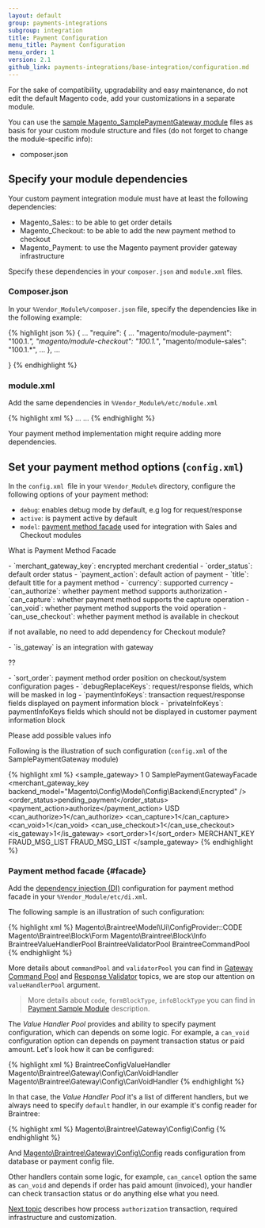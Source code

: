 ```yaml
---
layout: default
group: payments-integrations
subgroup: integration
title: Payment Configuration
menu_title: Payment Configuration
menu_order: 1
version: 2.1
github_link: payments-integrations/base-integration/configuration.md
---
```


For the sake of compatibility, upgradability and easy maintenance, do not edit the default Magento code, add your customizations in a separate module.

You can use the [sample Magento_SamplePaymentGateway module](https://github.com/magento/magento2-samples/tree/master/sample-module-payment-gateway) files as basis for your custom module structure and files (do not forget to change the module-specific info):

- composer.json

## Specify your module dependencies 

Your custom payment integration module must have at least the following dependencies:

- Magento_Sales:: to be able to get order details
- Magento_Checkout: to be able to add the new payment method to checkout
- Magento_Payment: to use the Magento payment provider gateway infrastructure


Specify these dependencies in your `composer.json` and `module.xml` files. 

### Composer.json

In your `%Vendor_Module%/composer.json` file, specify the dependencies like in the following example:

{% highlight json %}
{
    ...
    "require": {
        ...
        "magento/module-payment": "100.1.*",
        "magento/module-checkout": "100.1.*",
        "magento/module-sales": "100.1.*",
        ...
    },
    ...

}
{% endhighlight %}

### module.xml
Add the same dependencies in `%Vendor_Module%/etc/module.xml`

{% highlight xml %}
<config xmlns:xsi="http://www.w3.org/2001/XMLSchema-instance" xsi:noNamespaceSchemaLocation="urn:magento:framework:Module/etc/module.xsd">
    <module name="Vendor_Module" setup_version="2.0.0">
        <sequence>
            ...
            <module name="Magento_Sales"/>
            <module name="Magento_Payment"/>
            <module name="Magento_Checkout"/>
            ...
        </sequence>
    </module>
</config>
{% endhighlight %}

Your payment method implementation might require adding more dependencies.

## Set your payment method options (`config.xml`)

In the `config.xml `file in your `%Vendor_Module%` directory, configure the following options of your payment method:

- `debug`: enables debug mode by default, e.g log for request/response
- `active`: is payment active by default
- `model`: [payment method facade](#facade) used for integration with Sales and Checkout modules
<p class="q">What is Payment Method Facade</p>
- `merchant_gateway_key`: encrypted merchant credential
- `order_status`: default order status
- `payment_action`: default action of payment
- `title`: default title for a payment method
- `currency`: supported currency
- `can_authorize`: whether payment method supports authorization
- `can_capture`: whether payment method supports the capture operation
- `can_void`: whether payment method supports the void operation 
- `can_use_checkout`: whether payment method is available in checkout
<p class="q">if not available, no need to add dependency for Checkout module?</p>
- `is_gateway` is an integration with gateway
<p class="q">??</p>
- `sort_order`: payment method order position on checkout/system configuration pages
- `debugReplaceKeys`: request/response fields, which will be masked in log
- `paymentInfoKeys`: transaction request/response fields displayed on payment information block
- `privateInfoKeys`: paymentInfoKeys fields which should not be displayed in customer payment information block


<p class="q">Please add possible values info</p>

Following is the illustration of such configuration (`config.xml` of the SamplePaymentGateway module)

{% highlight xml %}
<config xmlns:xsi="http://www.w3.org/2001/XMLSchema-instance" xsi:noNamespaceSchemaLocation="urn:magento:module:Magento_Store:etc/config.xsd">
    <default>
        <payment>
            <sample_gateway>
                <debug>1</debug>
                <active>0</active>
                <model>SamplePaymentGatewayFacade</model>
                <merchant_gateway_key backend_model="Magento\Config\Model\Config\Backend\Encrypted" />
                <order_status>pending_payment</order_status>
                <payment_action>authorize</payment_action>
                <title>Payment method (SampleGateway)</title>
                <currency>USD</currency>
                <can_authorize>1</can_authorize>
                <can_capture>1</can_capture>
                <can_void>1</can_void>
                <can_use_checkout>1</can_use_checkout>
                <is_gateway>1</is_gateway>
                <sort_order>1</sort_order>
                <debugReplaceKeys>MERCHANT_KEY</debugReplaceKeys>
                <paymentInfoKeys>FRAUD_MSG_LIST</paymentInfoKeys>
                <privateInfoKeys>FRAUD_MSG_LIST</privateInfoKeys>
            </sample_gateway>
        </payment>
    </default>
</config>
{% endhighlight %}


### Payment method facade {#facade}

Add the [dependency injection (DI)]({{page.baseurl}}extension-dev-guide/depend-inj.html) configuration for payment method facade in your `%Vendor_Module/etc/di.xml`.

The following sample is an illustration of such configuration:

{% highlight xml %}
<virtualType name="BraintreeFacade" type="Magento\Payment\Model\Method\Adapter">
    <arguments>
        <argument name="code" xsi:type="const">Magento\Braintree\Model\Ui\ConfigProvider::CODE</argument>
        <argument name="formBlockType" xsi:type="string">Magento\Braintree\Block\Form</argument>
        <argument name="infoBlockType" xsi:type="string">Magento\Braintree\Block\Info</argument>
        <argument name="valueHandlerPool" xsi:type="object">BraintreeValueHandlerPool</argument>
        <argument name="validatorPool" xsi:type="object">BraintreeValidatorPool</argument>
        <argument name="commandPool" xsi:type="object">BraintreeCommandPool</argument>
    </arguments>
</virtualType>
{% endhighlight %}

More details about `commandPool` and `validatorPool` you can find in [Gateway Command Pool]({{site.gdeurl}}payments-integrations/payment-gateway/command-pool.html)
and [Response Validator]({{site.gdeurl}}payments-integrations/payment-gateway/response-validator.html) topics, we are stop
our attention on `valueHandlerPool` argument.

> More details about `code`, `formBlockType`, `infoBlockType` you can find in [Payment Sample Module](https://github.com/magento/magento2-samples/tree/master/sample-module-payment-gateway#dependency-injection-configuration) description.

The _Value Handler Pool_ provides and ability to specify payment configuration, which can depends on some logic.
For example, a `can_void` configuration option can depends on payment transaction status or paid amount. Let's look how
it can be configured:

{% highlight xml %}
<virtualType name="BraintreeValueHandlerPool" type="Magento\Payment\Gateway\Config\ValueHandlerPool">
    <arguments>
        <argument name="handlers" xsi:type="array">
            <item name="default" xsi:type="string">BraintreeConfigValueHandler</item>
            <item name="can_void" xsi:type="string">Magento\Braintree\Gateway\Config\CanVoidHandler</item>
            <item name="can_cancel" xsi:type="string">Magento\Braintree\Gateway\Config\CanVoidHandler</item>
        </argument>
    </arguments>
</virtualType>
{% endhighlight %}

In that case, the _Value Handler Pool_ it's a list of different handlers, but we always need to specify `default` handler,
in our example it's config reader for Braintree:

{% highlight xml %}
<virtualType name="BraintreeConfigValueHandler" type="Magento\Payment\Gateway\Config\ConfigValueHandler">
    <arguments>
        <argument name="configInterface" xsi:type="object">Magento\Braintree\Gateway\Config\Config</argument>
    </arguments>
</virtualType>
{% endhighlight %}

And [Magento\Braintree\Gateway\Config\Config]({{site.mage2100url}}app/code/Magento/Braintree/Gateway/Config/Config.php) reads
configuration from database or payment config file.

Other handlers contain some logic, for example, `can_cancel` option the same as `can_void` and depends if order has paid amount (invoiced),
your handler can check transaction status or do anything else what you need.

[Next topic]({{site.gdeurl21}}payments-integrations/base-integration/payment-action.html)
describes how process `authorization` transaction, required infrastructure and customization.
